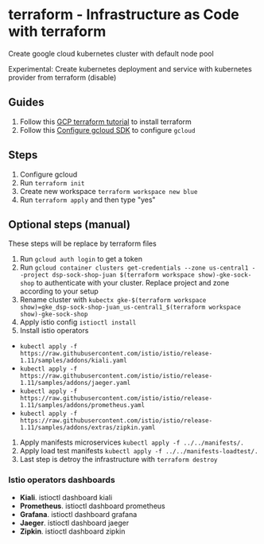 # terraform - Infrastructure as Code with terraform

Create google cloud kubernetes cluster with default node pool

Experimental: Create kubernetes deployment and service with kubernetes provider from terraform (disable)

## Guides

1. Follow this [GCP terraform tutorial](https://learn.hashicorp.com/collections/terraform/gcp-get-started) to install terraform
1. Follow this [Configure gcloud SDK](https://learn.hashicorp.com/tutorials/terraform/gke) to configure `gcloud`

## Steps

1. Configure gcloud
1. Run `terraform init`
1. Create new workspace `terraform workspace new blue`
1. Run `terraform apply` and then type "yes"

## Optional steps (manual)

These steps will be replace by terraform files

1. Run `gcloud auth login` to get a token
1. Run `gcloud container clusters get-credentials --zone us-central1 --project dsp-sock-shop-juan $(terraform workspace show)-gke-sock-shop` to authenticate with your cluster. Replace project and zone according to your setup
1. Rename cluster with `kubectx gke-$(terraform workspace show)=gke_dsp-sock-shop-juan_us-central1_$(terraform workspace show)-gke-sock-shop`
1. Apply istio config `istioctl install`
1. Install istio operators
- `kubectl apply -f https://raw.githubusercontent.com/istio/istio/release-1.11/samples/addons/kiali.yaml`
- `kubectl apply -f https://raw.githubusercontent.com/istio/istio/release-1.11/samples/addons/jaeger.yaml`
- `kubectl apply -f https://raw.githubusercontent.com/istio/istio/release-1.11/samples/addons/prometheus.yaml`
- `kubectl apply -f https://raw.githubusercontent.com/istio/istio/release-1.11/samples/addons/extras/zipkin.yaml`
1. Apply manifests microservices `kubectl apply -f ../../manifests/.`
1. Apply load test manifests `kubectl apply -f ../../manifests-loadtest/.`
1. Last step is detroy the infrastructure with `terraform destroy`

### Istio operators dashboards

- **Kiali**. istioctl dashboard kiali
- **Prometheus**. istioctl dashboard prometheus
- **Grafana**. istioctl dashboard grafana
- **Jaeger**. istioctl dashboard jaeger
- **Zipkin**. istioctl dashboard zipkin